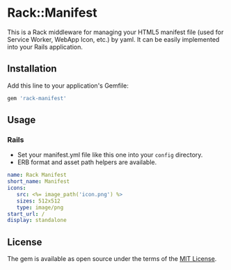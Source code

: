 # Rack::Manifest

This is a Rack middleware for managing your HTML5 manifest file (used for Service Worker, WebApp Icon, etc.) by yaml.
It can be easily implemented into your Rails application.

## Installation

Add this line to your application's Gemfile:

```ruby
gem 'rack-manifest'
```

## Usage

### Rails
* Set your manifest.yml file like this one into your `config` directory.
* ERB format and asset path helpers are available.

```yaml
name: Rack Manifest
short_name: Manifest
icons: 
   src: <%= image_path('icon.png') %>
   sizes: 512x512
   type: image/png
start_url: /
display: standalone
```

## License

The gem is available as open source under the terms of the [MIT License](http://opensource.org/licenses/MIT).

